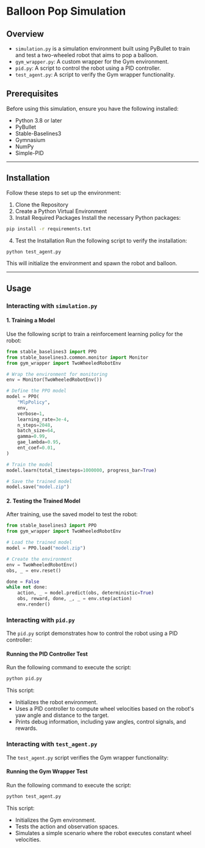 # Balloon Pop Simulation

## Overview
- `simulation.py` is a simulation environment built using PyBullet to train and test a two-wheeled robot that aims to pop a balloon. 
- `gym_wrapper.py`: A custom wrapper for the Gym environment.
- `pid.py`: A script to control the robot using a PID controller.
- `test_agent.py`: A script to verify the Gym wrapper functionality.


## Prerequisites
Before using this simulation, ensure you have the following installed:

- Python 3.8 or later
- PyBullet
- Stable-Baselines3
- Gymnasium
- NumPy
- Simple-PID

---

## Installation
Follow these steps to set up the environment:

1. Clone the Repository
2. Create a Python Virtual Environment
3. Install Required Packages
Install the necessary Python packages:
```bash
pip install -r requirements.txt
```
4. Test the Installation
Run the following script to verify the installation:
```bash
python test_agent.py
```
This will initialize the environment and spawn the robot and balloon.

---

## Usage

### Interacting with `simulation.py`

#### 1. Training a Model
Use the following script to train a reinforcement learning policy for the robot:
```python
from stable_baselines3 import PPO
from stable_baselines3.common.monitor import Monitor
from gym_wrapper import TwoWheeledRobotEnv

# Wrap the environment for monitoring
env = Monitor(TwoWheeledRobotEnv())

# Define the PPO model
model = PPO(
    "MlpPolicy",
    env,
    verbose=1,
    learning_rate=3e-4,
    n_steps=2048,
    batch_size=64,
    gamma=0.99,
    gae_lambda=0.95,
    ent_coef=0.01,
)

# Train the model
model.learn(total_timesteps=1000000, progress_bar=True)

# Save the trained model
model.save("model.zip")
```

#### 2. Testing the Trained Model
After training, use the saved model to test the robot:
```python
from stable_baselines3 import PPO
from gym_wrapper import TwoWheeledRobotEnv

# Load the trained model
model = PPO.load("model.zip")

# Create the environment
env = TwoWheeledRobotEnv()
obs, _ = env.reset()

done = False
while not done:
    action, _ = model.predict(obs, deterministic=True)
    obs, reward, done, _, _ = env.step(action)
    env.render()
```

### Interacting with `pid.py`
The `pid.py` script demonstrates how to control the robot using a PID controller:

#### Running the PID Controller Test
Run the following command to execute the script:
```bash
python pid.py
```

This script:
- Initializes the robot environment.
- Uses a PID controller to compute wheel velocities based on the robot's yaw angle and distance to the target.
- Prints debug information, including yaw angles, control signals, and rewards.

### Interacting with `test_agent.py`
The `test_agent.py` script verifies the Gym wrapper functionality:

#### Running the Gym Wrapper Test
Run the following command to execute the script:
```bash
python test_agent.py
```

This script:
- Initializes the Gym environment.
- Tests the action and observation spaces.
- Simulates a simple scenario where the robot executes constant wheel velocities.
